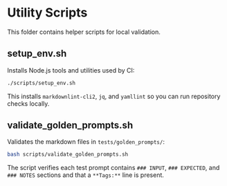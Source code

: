 # Utility Scripts

This folder contains helper scripts for local validation.

## setup_env.sh
Installs Node.js tools and utilities used by CI:

```bash
./scripts/setup_env.sh
```

This installs `markdownlint-cli2`, `jq`, and `yamllint` so you can run repository checks locally.

## validate_golden_prompts.sh
Validates the markdown files in `tests/golden_prompts/`:

```bash
bash scripts/validate_golden_prompts.sh
```

The script verifies each test prompt contains `### INPUT`, `### EXPECTED`, and `### NOTES` sections and that a `**Tags:**` line is present.

